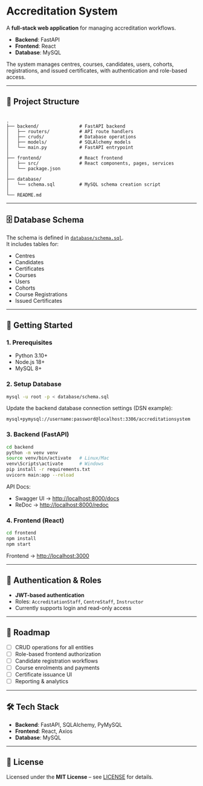 # Accreditation System

A **full-stack web application** for managing accreditation workflows.  

- **Backend**: FastAPI  
- **Frontend**: React  
- **Database**: MySQL  

The system manages centres, courses, candidates, users, cohorts, registrations, and issued certificates, with authentication and role-based access.  

---

## 📂 Project Structure

```

.
├── backend/               # FastAPI backend
│   ├── routers/           # API route handlers
│   ├── cruds/             # Database operations
│   ├── models/            # SQLAlchemy models
│   └── main.py            # FastAPI entrypoint
│
├── frontend/              # React frontend
│   ├── src/               # React components, pages, services
│   └── package.json
│
├── database/
│   └── schema.sql         # MySQL schema creation script
│
└── README.md

````

---

## 🗄 Database Schema

The schema is defined in [`database/schema.sql`](database/schema.sql).  
It includes tables for:

- Centres  
- Candidates  
- Certificates  
- Courses  
- Users  
- Cohorts  
- Course Registrations  
- Issued Certificates  

---

## 🚀 Getting Started

### 1. Prerequisites
- Python 3.10+  
- Node.js 18+  
- MySQL 8+  

### 2. Setup Database
```bash
mysql -u root -p < database/schema.sql
````

Update the backend database connection settings (DSN example):

```
mysql+pymysql://username:password@localhost:3306/accreditationsystem
```

### 3. Backend (FastAPI)

```bash
cd backend
python -m venv venv
source venv/bin/activate   # Linux/Mac
venv\Scripts\activate      # Windows
pip install -r requirements.txt
uvicorn main:app --reload
```

API Docs:

* Swagger UI → [http://localhost:8000/docs](http://localhost:8000/docs)
* ReDoc → [http://localhost:8000/redoc](http://localhost:8000/redoc)

### 4. Frontend (React)

```bash
cd frontend
npm install
npm start
```

Frontend → [http://localhost:3000](http://localhost:3000)

---

## 🔐 Authentication & Roles

* **JWT-based authentication**
* Roles: `AccreditationStaff`, `CentreStaff`, `Instructor`
* Currently supports login and read-only access

---

## 📌 Roadmap

* [ ] CRUD operations for all entities
* [ ] Role-based frontend authorization
* [ ] Candidate registration workflows
* [ ] Course enrolments and payments
* [ ] Certificate issuance UI
* [ ] Reporting & analytics

---

## 🛠 Tech Stack

* **Backend**: FastAPI, SQLAlchemy, PyMySQL
* **Frontend**: React, Axios
* **Database**: MySQL

---

## 📜 License

Licensed under the **MIT License** – see [LICENSE](LICENSE) for details.

```
